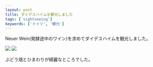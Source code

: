 ```yaml
---
layout: post
title: ダイデスハイムを観光しました
tags: ['sightseeing']
keywords: ['ドイツ', '観光']
---
```


Neuer Wein(発酵途中のワイン)を求めてダイデスハイムを観光しました。

<img src="/img/blog_2013-10-03%2018.35.03-1.jpg" />

<img src="/img/blog_2013-10-03%2018.46.43.jpg" />

ぶどう畑とひまわりが綺麗なところでした。
